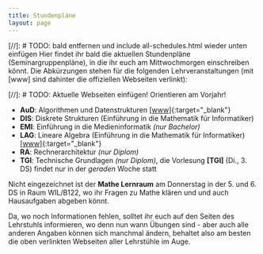 ```yaml
---
title: Stundenpläne
layout: page
---
```


[//]: # TODO: bald entfernen und include all-schedules.html wieder unten einfügen
Hier findet ihr bald die aktuellen Stundenpläne (Seminargruppenpläne), in die ihr euch am Mittwochmorgen einschreiben könnt. Die Abkürzungen stehen für die folgenden Lehrveranstaltungen (mit [www] sind dahinter die offiziellen Webseiten verlinkt):

[//]: # TODO: Aktuelle Webseiten einfügen! Orientieren am Vorjahr!

* **AuD**: Algorithmen und Datenstrukturen
           [[www]](https://www.inf.tu-dresden.de/index.php?node_id=3749){:target="_blank"}
* **DIS**: Diskrete Strukturen (Einführung in die Mathematik für Informatiker)
* **EMI**: Einführung in die Medieninformatik *(nur Bachelor)*
* **LAG**: Lineare Algebra (Einführung in die Mathematik für Informatiker)
           [[www]](http://www.math.tu-dresden.de/~baumann/lineare_algebra___einfuehrung_in_die_mathematik_fuer_informatiker.html){:target="_blank"}
* **RA**:  Rechnerarchitektur *(nur Diplom)*           
* **TGI**: Technische Grundlagen *(nur Diplom)*, die Vorlesung **[TGI]** (Di., 3. DS) findet nur in der *geraden* Woche statt           

Nicht eingezeichnet ist der **Mathe Lernraum** am Donnerstag in der 5. und 6. DS in Raum WIL/B122, wo ihr Fragen zu Mathe klären und und auch Hausaufgaben abgeben könnt.

Da, wo noch Informationen fehlen, solltet ihr euch auf den Seiten des Lehrstuhls informieren, wo denn nun wann Übungen sind - aber auch alle anderen Angaben können sich manchmal ändern, behaltet also am besten die oben verlinkten Webseiten aller Lehrstühle im Auge.

